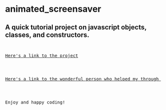 # animated_screensaver

<h2>A quick tutorial project on javascript objects, classes, and constructors. </h2>
<pre>

<p><a href="https://developer.mozilla.org/en-US/docs/Learn/JavaScript/Objects/Object_building_practice">Here's a link to the project</a></p>

<p><a href="https://www.youtube.com/watch?v=EOu1mtlvjfQ">Here's a link to the wonderful person who helped my through it!!</a></p>

<p>Enjoy and happy coding!</p>
</pre>

